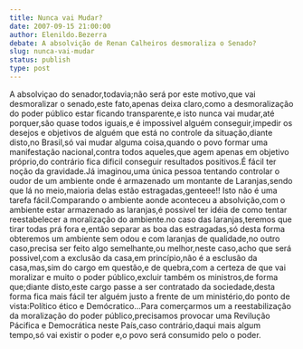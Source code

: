 ```yaml
---
title: Nunca vai Mudar?
date: 2007-09-15 21:00:00
author: Elenildo.Bezerra
debate: A absolvição de Renan Calheiros desmoraliza o Senado?
slug: nunca-vai-mudar
status: publish 
type: post
---
```


A absolviçao do senador,todavia;não será por este motivo,que vai desmoralizar o senado,este fato,apenas deixa claro,como a desmoralização do poder público estar ficando transparente,e isto nunca vai mudar,até porquer,são quase todos iguais,e é impossivel alguém conseguir,impedir os desejos e objetivos de alguém que está no controle da situação,diante disto,no Brasil,só vai mudar alguma coisa,quando o povo formar uma manifestação nacional,contra todos aqueles,que agem apenas em objetivo próprio,do contrário fica dificil conseguir resultados positivos.É fácil ter noção da gravidade.Já imaginou,uma única pessoa tentando controlar o oudor de um ambiente onde é armazenado um montante de Laranjas,sendo que lá no meio,maioria delas estão estragadas,genteee!! Isto não é uma tarefa fácil.Comparando o ambiente aonde aconteceu a absolvição,com o ambiente estar armazenado as laranjas,é possivel ter idéia de como tentar reestabelecer a moralização do ambiente.no caso das laranjas,teremos que tirar todas prá fora e,então separar as boa das estragadas,só desta forma obteremos um ambiente sem odou e com laranjas de qualidade,no outro caso,precisa ser feito algo semelhante,ou melhor,neste caso,acho que será possivel,com a exclusão da casa,em princípio,não é a esclusão da casa,mas,sim do cargo em questão,e de quebra,com a certeza de que vai moralizar e muito o poder público,excluir também os ministros,de forma que;diante disto,este cargo passe a ser contratado da sociedade,desta forma fica mais fácil ter alguém justo a frente de um ministério,do ponto de vista:Político ético e Demócratico...Para comerçarmos um a reestabilização da moralização do poder público,precisamos provocar uma Revilução Pácifica e Democrática neste País,caso contrário,daqui mais algum tempo,só vai existir o poder e,o povo será consumido pelo o poder.
